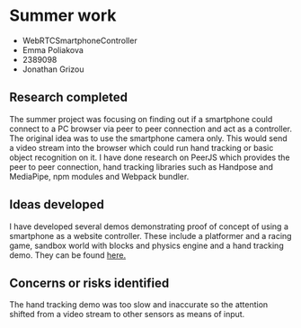 # Summer work

* WebRTCSmartphoneController
* Emma Poliakova
* 2389098
* Jonathan Grizou


## Research completed
The summer project was focusing on finding out if a smartphone could connect to a PC browser via peer to peer connection and act as a controller. The original idea was to use the smartphone camera only. This would send a video stream into the browser which could run hand tracking or basic object recognition on it. I have done research on PeerJS which provides the peer to peer connection, hand tracking libraries such as Handpose and MediaPipe, npm modules and Webpack bundler. 

## Ideas developed
I have developed several demos demonstrating proof of concept of using a smartphone as a website controller. These include a platformer and a racing game, sandbox world with blocks and physics engine and a hand tracking demo. They can be found <a href= 'https://github.com/EmmaPoliakova/WebRTCSmartphoneController'> here. </a> 

## Concerns or risks identified
The hand tracking demo was too slow and inaccurate so the attention shifted from a video stream to other sensors as means of input. 


